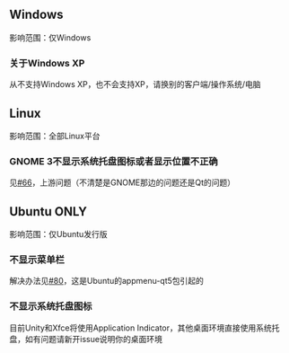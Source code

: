 ## Windows
影响范围：仅Windows

### 关于Windows XP
从不支持Windows XP，也不会支持XP，请换别的客户端/操作系统/电脑

## Linux
影响范围：全部Linux平台

### GNOME 3不显示系统托盘图标或者显示位置不正确
见[#66](https://github.com/librehat/shadowsocks-qt5/issues/66)，上游问题（不清楚是GNOME那边的问题还是Qt的问题）

## Ubuntu ONLY ##
影响范围：仅Ubuntu发行版
### 不显示菜单栏
解决办法见[#80](https://github.com/librehat/shadowsocks-qt5/issues/80)，这是Ubuntu的appmenu-qt5包引起的

### 不显示系统托盘图标
目前Unity和Xfce将使用Application Indicator，其他桌面环境直接使用系统托盘，如有问题请新开issue说明你的桌面环境
